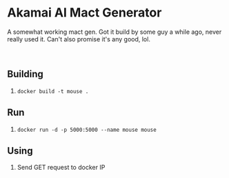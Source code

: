 # Akamai AI Mact Generator

A somewhat working mact gen.
Got it build by some guy a while ago, never really used it.
Can't also promise it's any good, lol.

&nbsp;

## Building

1. `docker build -t mouse .`

## Run
1. `docker run -d -p 5000:5000 --name mouse mouse`

## Using
1. Send GET request to docker IP